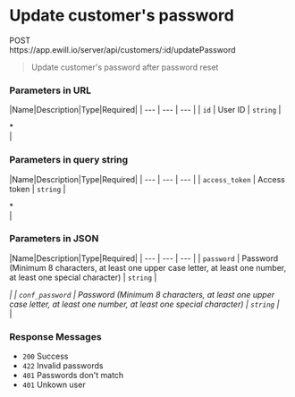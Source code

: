 # Update customer's password

<div class="method method-post">POST</div> <span class="url">https://app.ewill.io/server/api/customers/:id/updatePassword</span>

> Update customer's password after password reset

### Parameters in URL

|Name|Description|Type|Required|
| --- | --- | --- |
| `id` | User ID | `string` | <div class="required">*</div> |

### Parameters in query string

|Name|Description|Type|Required|
| --- | --- | --- |
| `access_token` | Access token | `string` | <div class="required">*</div> |

### Parameters in JSON

|Name|Description|Type|Required|
| --- | --- | --- |
| `password` | Password (Minimum 8 characters, at least one upper case letter, at least one number, at least one special character) | `string` | <div class="required">*</div> |
| `conf_password` | Password (Minimum 8 characters, at least one upper case letter, at least one number, at least one special character) | `string` | <div class="required">*</div> |

### Response Messages

* `200` Success
* `422` Invalid passwords
* `401` Passwords don't match
* `401` Unkown user
